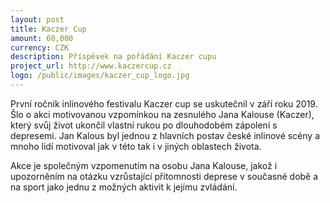 ```yaml
---
layout: post
title: Kaczer Cup
amount: 60,000
currency: CZK
description: Příspěvek na pořádání Kaczer cupu
project_url: http://www.kaczercup.cz
logo: /public/images/kaczer_cup_logo.jpg
---
```


První ročník inlinového festivalu Kaczer cup se uskutečnil v září roku 2019. Šlo o akci motivovanou vzpomínkou na zesnulého Jana Kalouse (Kaczer), který svůj život ukončil vlastní rukou po dlouhodobém zápolení s depresemi. Jan Kalous byl jednou z hlavních postav české inlinové scény a mnoho lidí motivoval jak v této tak i v jiných oblastech života.

Akce je společným vzpomenutím na osobu Jana Kalouse, jakož i upozorněním na otázku vzrůstající přítomnosti deprese v současné době a na sport jako jednu z možných aktivit k jejímu zvládání.
